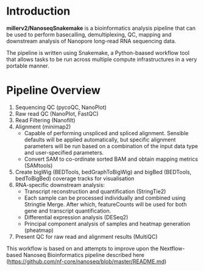 # Introduction
**millerv2/NanoseqSnakemake** is a bioinformatics analysis pipeline that can be used to perform basecalling, demultiplexing, QC, mapping and downstream analysis of Nanopore long-read RNA sequencing data.

The pipeline is written using Snakemake, a Python-baased workflow tool that allows tasks to be run across multiple compute infrastructures in a very portable manner.

# Pipeline Overview
1. Sequencing QC (pycoQC, NanoPlot)
2. Raw read QC (NanoPlot, FastQC)
3. Read Filtering (Nanofilt)
4. Alignment (minimap2)
    * Capable of performing unspliced and spliced alignment. Sensible defaults will be applied automatically, but specific alignment parameters will be run based on a combination of the input data type and user-specified parameters.
    * Convert SAM to co-ordinate sorted BAM and obtain mapping metrics (SAMtools)
5. Create bigWig (BEDTools, bedGraphToBigWig) and bigBed (BEDTools, bedToBigBed) coverage tracks for visualisation
6. RNA-specific downstream analysis:
    * Transcript reconstruction and quantification (StringTie2)
    * Each sample can be processed individually and combined using Stringtie Merge. After which, featureCounts will be used for both gene and transcript      quantification.
    * Differential expression analysis (DESeq2)
    * Principal component analysis of samples and heatmap generation (pheatmap)
7. Present QC for raw read and alignment results (MultiQC)

This workflow is based on and attempts to improve upon the Nextflow-based Nanoseq Bioinformatics pipeline described here (https://github.com/nf-core/nanoseq/blob/master/README.md) 

